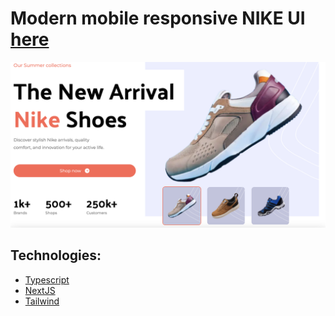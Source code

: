 # Modern mobile responsive NIKE UI [here](https://nike-landing-page-two-inky.vercel.app/) 

![Landing page](https://raw.githubusercontent.com/aboronilov/NIKE-landing-page/main/public/screenshots/Screenshot%202023-09-09%20at%2012.36.52.png)

## Technologies:

* [Typescript](https://www.typescriptlang.org/)
* [NextJS](https://nextjs.org/)
* [Tailwind](https://tailwindcss.com/)
